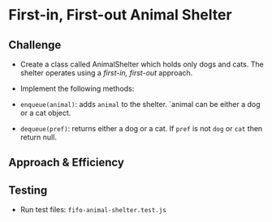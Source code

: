 # First-in, First-out Animal Shelter

## Challenge

* Create a class called AnimalShelter which holds only dogs and cats. The shelter operates using a *first-in, first-out* approach.

* Implement the following methods:

* `enqueue(animal)`: adds `animal` to the shelter. `animal can be either a dog or a cat object.

* `dequeue(pref)`: returns either a dog or a cat. If `pref` is not `dog` or `cat` then return null.

## Approach & Efficiency


## Testing

* Run test files: `fifo-animal-shelter.test.js`

